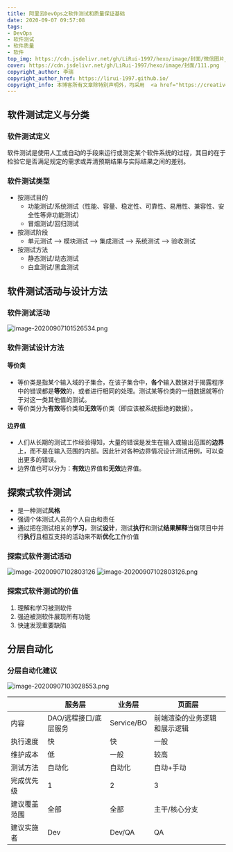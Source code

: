 ```yaml
---
title: 阿里云DevOps之软件测试和质量保证基础
date: 2020-09-07 09:57:08
tags:
- DevOps
- 软件测试
- 软件质量
- 软件
top_img: https://cdn.jsdelivr.net/gh/LiRui-1997/hexo/image/封面/微信图片_20200922105439.png
cover: https://cdn.jsdelivr.net/gh/LiRui-1997/hexo/image/封面/111.png
copyright_author: 李瑞
copyright_author_href: https://lirui-1997.github.io/
copyright_info: 本博客所有文章除特别声明外，均采用  <a href="https://creativecommons.org/licenses/by-nc-sa/4.0/">CC BY-NC-SA 4.0 </a> 许可协议。转载请注明出处！
---
```


## 软件测试定义与分类

### 软件测试定义

软件测试是使用人工或自动的手段来运行或测定某个软件系统的过程，其目的在于检验它是否满足规定的需求或弄清预期结果与实际结果之间的差别。

### 软件测试类型

- 按测试目的
	- 功能测试/系统测试（性能、容量、稳定性、可靠性、易用性、兼容性、安全性等非功能测试）
	- 冒烟测试/回归测试
- 按测试阶段
	- 单元测试 --> 模块测试 --> 集成测试 --> 系统测试 --> 验收测试
- 按测试方法
	- 静态测试/动态测试
	- 白盒测试/黑盒测试

## 软件测试活动与设计方法

### 软件测试活动

![image-20200907101526534.png](https://cdn.jsdelivr.net/gh/LiRui-1997/hexo/image/软件测试和质量保证基础/image-20200907101526534.png)

### 软件测试设计方法

#### 等价类

- 等价类是指某个输入域的子集合，在该子集合中，**各个**输入数据对于揭露程序中的错误都是**等效**的，或者进行相同的处理。测试某等价类的一组数据就等价于对这一类其他值的测试。
- 等价类分为**有效**等价类和**无效**等价类（即应该被系统拒绝的数据）。

#### 边界值

- 人们从长期的测试工作经验得知，大量的错误是发生在输入或输出范围的**边界**上，而不是在输入范围的内部。因此针对各种边界情况设计测试用例，可以查出更多的错误。
- 边界值也可以分为：**有效**边界值和**无效**边界值。

## 探索式软件测试

- 是一种测试**风格**
- 强调个体测试人员的个人自由和责任
- 通过把在测试相关的**学习**，测试**设计**，测试**执行**和测试**结果解释**当做项目中并行**执行**且相互支持的活动来不断**优化**工作价值

### 探索式软件测试活动

![image-20200907102803126](软件测试和质量保证基础/image-20200907102803126.png)
![image-20200907102803126.png](https://cdn.jsdelivr.net/gh/LiRui-1997/hexo/image/软件测试和质量保证基础/image-20200907102803126.png)

### 探索式软件测试的价值

1. 理解和学习被测软件
2. 强迫被测软件展现所有功能
3. 快速发现重要缺陷

## 分层自动化

### 分层自动化建议

![image-20200907103028553.png](https://cdn.jsdelivr.net/gh/LiRui-1997/hexo/image/软件测试和质量保证基础/image-20200907103028553.png)

|              | 服务层                | 业务层     | 页面层                       |
| ------------ | --------------------- | ---------- | ---------------------------- |
| 内容         | DAO/远程接口/底层服务 | Service/BO | 前端渲染的业务逻辑和展示逻辑 |
| 执行速度     | 快                    | 快         | 一般                         |
| 维护成本     | 低                    | 一般       | 较高                         |
| 测试方法     | 自动化                | 自动化     | 自动+手动                    |
| 完成优先级   | 1                     | 2          | 3                            |
| 建议覆盖范围 | 全部                  | 全部       | 主干/核心分支                |
| 建议实施者   | Dev                   | Dev/QA     | QA                           |




